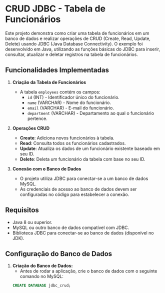# CRUD JDBC - Tabela de Funcionários

Este projeto demonstra como criar uma tabela de funcionários em um banco de dados e realizar operações de CRUD (Create, Read, Update, Delete) usando JDBC (Java Database Connectivity). O exemplo foi desenvolvido em Java, utilizando as funções básicas do JDBC para inserir, consultar, atualizar e deletar registros na tabela de funcionários.

## Funcionalidades Implementadas

1. **Criação da Tabela de Funcionários**
   - A tabela `employees` contém os campos:
     - `id` (INT) - Identificador único do funcionário.
     - `name` (VARCHAR) - Nome do funcionário.
     - `email` (VARCHAR) - E-mail do funcionário.
     - `department` (VARCHAR) - Departamento ao qual o funcionário pertence.

2. **Operações CRUD**
   - **Create**: Adiciona novos funcionários à tabela.
   - **Read**: Consulta todos os funcionários cadastrados.
   - **Update**: Atualiza os dados de um funcionário existente baseado em seu ID.
   - **Delete**: Deleta um funcionário da tabela com base no seu ID.

3. **Conexão com o Banco de Dados**
   - O projeto utiliza JDBC para conectar-se a um banco de dados MySQL.
   - As credenciais de acesso ao banco de dados devem ser configuradas no código para estabelecer a conexão.

## Requisitos

- Java 8 ou superior.
- MySQL ou outro banco de dados compatível com JDBC.
- Biblioteca JDBC para conectar-se ao banco de dados (disponível no JDK).

## Configuração do Banco de Dados

1. **Criação do Banco de Dados:**
   - Antes de rodar a aplicação, crie o banco de dados com o seguinte comando no MySQL:
   ```sql
   CREATE DATABASE jdbc_crud;
